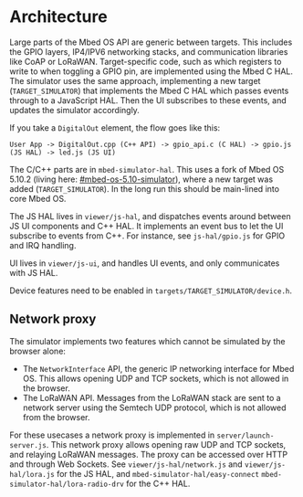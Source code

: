 # Architecture

Large parts of the Mbed OS API are generic between targets. This includes the GPIO layers, IP4/IPV6 networking stacks, and communication libraries like CoAP or LoRaWAN. Target-specific code, such as which registers to write to when toggling a GPIO pin, are implemented using the Mbed C HAL. The simulator uses the same approach, implementing a new target (`TARGET_SIMULATOR`) that implements the Mbed C HAL which passes events through to a JavaScript HAL. Then the UI subscribes to these events, and updates the simulator accordingly.

If you take a `DigitalOut` element, the flow goes like this:

```
User App -> DigitalOut.cpp (C++ API) -> gpio_api.c (C HAL) -> gpio.js (JS HAL) -> led.js (JS UI)
```

The C/C++ parts are in `mbed-simulator-hal`. This uses a fork of Mbed OS 5.10.2 (living here: [#mbed-os-5.10-simulator](https://github.com/janjongboom/mbed-os/tree/mbed-os-5.10-simulator)), where a new target was added (`TARGET_SIMULATOR`). In the long run this should be main-lined into core Mbed OS.

The JS HAL lives in `viewer/js-hal`, and dispatches events around between JS UI components and C++ HAL. It implements an event bus to let the UI subscribe to events from C++. For instance, see `js-hal/gpio.js` for GPIO and IRQ handling.

UI lives in `viewer/js-ui`, and handles UI events, and only communicates with JS HAL.

Device features need to be enabled in `targets/TARGET_SIMULATOR/device.h`.

## Network proxy

The simulator implements two features which cannot be simulated by the browser alone:

* The `NetworkInterface` API, the generic IP networking interface for Mbed OS. This allows opening UDP and TCP sockets, which is not allowed in the browser.
* The LoRaWAN API. Messages from the LoRaWAN stack are sent to a network server using the Semtech UDP protocol, which is not allowed from the browser.

For these usecases a network proxy is implemented in `server/launch-server.js`. This network proxy allows opening raw UDP and TCP sockets, and relaying LoRaWAN messages. The proxy can be accessed over HTTP and through Web Sockets. See `viewer/js-hal/network.js` and `viewer/js-hal/lora.js` for the JS HAL, and `mbed-simulator-hal/easy-connect` `mbed-simulator-hal/lora-radio-drv` for the C++ HAL.
